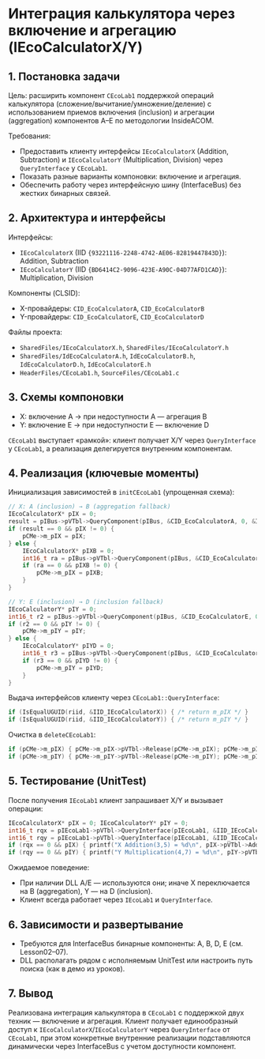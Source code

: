 # Интеграция калькулятора через включение и агрегацию (IEcoCalculatorX/Y)

## 1. Постановка задачи

Цель: расширить компонент `CEcoLab1` поддержкой операций калькулятора (сложение/вычитание/умножение/деление) с использованием приемов включения (inclusion) и агрегации (aggregation) компонентов A–E по методологии InsideACOM.

Требования:
- Предоставить клиенту интерфейсы `IEcoCalculatorX` (Addition, Subtraction) и `IEcoCalculatorY` (Multiplication, Division) через `QueryInterface` у `CEcoLab1`.
- Показать разные варианты компоновки: включение и агрегация.
- Обеспечить работу через интерфейсную шину (InterfaceBus) без жестких бинарных связей.

## 2. Архитектура и интерфейсы

Интерфейсы:
- `IEcoCalculatorX` (IID `{93221116-2248-4742-AE06-82819447843D}`): Addition, Subtraction
- `IEcoCalculatorY` (IID `{BD6414C2-9096-423E-A90C-04D77AFD1CAD}`): Multiplication, Division

Компоненты (CLSID):
- X-провайдеры: `CID_EcoCalculatorA`, `CID_EcoCalculatorB`
- Y-провайдеры: `CID_EcoCalculatorE`, `CID_EcoCalculatorD`

Файлы проекта:
- `SharedFiles/IEcoCalculatorX.h`, `SharedFiles/IEcoCalculatorY.h`
- `SharedFiles/IdEcoCalculatorA.h`, `IdEcoCalculatorB.h`, `IdEcoCalculatorD.h`, `IdEcoCalculatorE.h`
- `HeaderFiles/CEcoLab1.h`, `SourceFiles/CEcoLab1.c`

## 3. Схемы компоновки

- X: включение A → при недоступности A — агрегация B
- Y: включение E → при недоступности E — включение D

`CEcoLab1` выступает «рамкой»: клиент получает X/Y через `QueryInterface` у `CEcoLab1`, а реализация делегируется внутренним компонентам.

## 4. Реализация (ключевые моменты)

Инициализация зависимостей в `initCEcoLab1` (упрощенная схема):
```c
// X: A (inclusion) → B (aggregation fallback)
IEcoCalculatorX* pIX = 0;
result = pIBus->pVTbl->QueryComponent(pIBus, &CID_EcoCalculatorA, 0, &IID_IEcoCalculatorX, (void**)&pIX);
if (result == 0 && pIX != 0) {
    pCMe->m_pIX = pIX;
} else {
    IEcoCalculatorX* pIXB = 0;
    int16_t ra = pIBus->pVTbl->QueryComponent(pIBus, &CID_EcoCalculatorB, (IEcoUnknown*)me, &IID_IEcoCalculatorX, (void**)&pIXB);
    if (ra == 0 && pIXB != 0) {
        pCMe->m_pIX = pIXB;
    }
}

// Y: E (inclusion) → D (inclusion fallback)
IEcoCalculatorY* pIY = 0;
int16_t r2 = pIBus->pVTbl->QueryComponent(pIBus, &CID_EcoCalculatorE, 0, &IID_IEcoCalculatorY, (void**)&pIY);
if (r2 == 0 && pIY != 0) {
    pCMe->m_pIY = pIY;
} else {
    IEcoCalculatorY* pIYD = 0;
    int16_t r3 = pIBus->pVTbl->QueryComponent(pIBus, &CID_EcoCalculatorD, 0, &IID_IEcoCalculatorY, (void**)&pIYD);
    if (r3 == 0 && pIYD != 0) {
        pCMe->m_pIY = pIYD;
    }
}
```

Выдача интерфейсов клиенту через `CEcoLab1::QueryInterface`:
```c
if (IsEqualUGUID(riid, &IID_IEcoCalculatorX)) { /* return m_pIX */ }
if (IsEqualUGUID(riid, &IID_IEcoCalculatorY)) { /* return m_pIY */ }
```

Очистка в `deleteCEcoLab1`:
```c
if (pCMe->m_pIX) { pCMe->m_pIX->pVTbl->Release(pCMe->m_pIX); pCMe->m_pIX = 0; }
if (pCMe->m_pIY) { pCMe->m_pIY->pVTbl->Release(pCMe->m_pIY); pCMe->m_pIY = 0; }
```

## 5. Тестирование (UnitTest)

После получения `IEcoLab1` клиент запрашивает X/Y и вызывает операции:
```c
IEcoCalculatorX* pIX = 0; IEcoCalculatorY* pIY = 0;
int16_t rqx = pIEcoLab1->pVTbl->QueryInterface(pIEcoLab1, &IID_IEcoCalculatorX, (void**)&pIX);
int16_t rqy = pIEcoLab1->pVTbl->QueryInterface(pIEcoLab1, &IID_IEcoCalculatorY, (void**)&pIY);
if (rqx == 0 && pIX) { printf("X Addition(3,5) = %d\n", pIX->pVTbl->Addition(pIX, 3, 5)); pIX->pVTbl->Release(pIX);} 
if (rqy == 0 && pIY) { printf("Y Multiplication(4,7) = %d\n", pIY->pVTbl->Multiplication(pIY, 4, 7)); pIY->pVTbl->Release(pIY);} 
```

Ожидаемое поведение:
- При наличии DLL A/E — используются они; иначе X переключается на B (aggregation), Y — на D (inclusion).
- Клиент всегда работает через `IEcoLab1` и `QueryInterface`.

## 6. Зависимости и развертывание

- Требуются для InterfaceBus бинарные компоненты: A, B, D, E (см. Lesson02–07).
- DLL располагать рядом с исполняемым UnitTest или настроить путь поиска (как в демо из уроков).

## 7. Вывод

Реализована интеграция калькулятора в `CEcoLab1` с поддержкой двух техник — включение и агрегация. Клиент получает единообразный доступ к `IEcoCalculatorX`/`IEcoCalculatorY` через `QueryInterface` от `CEcoLab1`, при этом конкретные внутренние реализации подставляются динамически через InterfaceBus с учетом доступности компонент.

